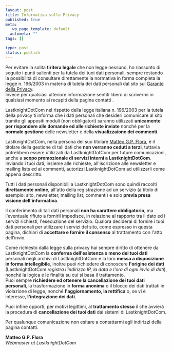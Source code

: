 ```yaml
--- 
layout: post
title: Informativa sulla Privacy
published: true
meta: 
  _wp_page_template: default
  autometa: ""
tags: []

type: post
status: publish
---
```

Per evitare la solita **tiritera legale** che non legge nessuno, ho riassunto di seguito i punti salienti per la tutela dei tuoi dati personali, sempre restando la possibilità di consultare direttamente la normativa in forma completa la legge n. 196/2003 in materia di tutela dei dati personali dal sito sul [Garante della Privacy](http://www.garanteprivacy.it).  
Invece per qualsiasi ulteriore informazione sentiti libero di scrivermi in qualsiasi momento ai recapiti della pagina contatti .

LastknightDotCom nel rispetto della legge italiana n. 196/2003 per la tutela della privacy ti informa che i dati personali che desideri comunicare al sito tramite gli appositi moduli (non obbligatori) saranno utilizzati **unicamente per rispondere alle domande ed alle richieste inviate** nonché per la **normale gestione** delle newsletter e della **visualizzaione dei commenti**.

LastknightDotCom, nella persona del suo titolare [Matteo G.P. Flora](/cv/), è il titolare della gestione di tali dati che **non verranno ceduti a terzi**, tuttavia potrebbero essere utilizzati da LastknightDotCom per future comunicazioni, anche a **scopo promozionale di servizi interni a LastknightDotCom**.
Inviando i tuoi dati, insieme alle richieste, all'iscrizione alle newsletter e mailing lists ed ai commenti, autorizzi LastknightDotCom ad utilizzarli come appena descritto.

Tutti i dati personali disponibili a LastknightDotCom sono quindi raccolti **direttamente online**, all'atto della registrazione ad un servizio (a titolo di esempio: sito, newsletter, mailing list, commenti) e solo **previa presa visione dell'informativa**.

Il conferimento di tali dati personali **non ha carattere obbligatorio**, ma l'eventuale rifiuto a fornirli impedisce, in relazione al rapporto tra il dato ed i servizi richiesti, l'esecuzione del servizio. Qualora deciderai di fornire i tuoi dati personali per utilizzare i servizi del sito, come espresso in questa pagina, dichiari di **accettare e fornire il consenso** al trattamento con l'atto dell'invio.

Come richiesto dalla legge sulla privacy hai sempre diritto di ottenere da LastknightDotCom la **conferma dell'esistenza o meno dei tuoi dati** personali negli archivi di LastknightDotCom e la loro **messa a disposizione in forma intellegibile**, inoltre puoi richiedere di conoscere **l'origine dei dati** (LastknightDotCom *registra l'indirizzo IP, la data e l'ora di ogni invio di dati*), nonché la logica e le finalità su cui si basa il trattamento.  
Puoi sempre **richiedere ed ottenere la cancellazione dei tuoi dati personali**, la trasformazione in **forma anonima** o il blocco dei dati trattati in violazione di legge, nonché **l'aggiornamento, la rettifica** o, se vi è interesse, **l'integrazione dei dati**.  

Puoi infine opporti, per motivi legittimi, al **trattamento stesso** il che avvierà la procedura di **cancellazione dei tuoi dati** dai sistemi di LastknightDotCom.  

Per qualunque comunicazione non esitare a contattarmi agli indirizzi della pagina contatti.  

 
**Matteo G.P. Flora**  
*Webmaster at LastknightDotCom*   

